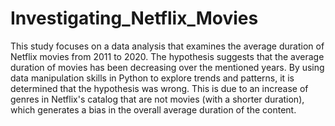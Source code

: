 # Investigating_Netflix_Movies
This study focuses on a data analysis that examines the average duration of Netflix movies from 2011 to 2020. The hypothesis suggests that the average duration of movies has been decreasing over the mentioned years. By using data manipulation skills in Python to explore trends and patterns, it is determined that the hypothesis was wrong. This is due to an increase of genres in Netflix's catalog that are not movies (with a shorter duration), which generates a bias in the overall average duration of the content.
